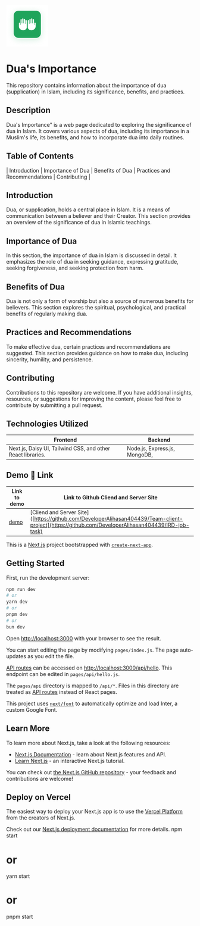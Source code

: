 ![Logo](https://raw.githubusercontent.com/DeveloperAlihasan404439/IRD-job-task/main/duay/src/assets/Icons/unnamed%201.png)

# Dua's Importance

This repository contains information about the importance of dua (supplication) in Islam, including its significance, benefits, and practices.

## Description

Dua's Importance" is a web page dedicated to exploring the significance of dua in Islam. It covers various aspects of dua, including its importance in a Muslim's life, its benefits, and how to incorporate dua into daily routines.

## Table of Contents
| Introduction | Importance of Dua | Benefits of Dua | Practices and Recommendations | Contributing |

## Introduction
Dua, or supplication, holds a central place in Islam. It is a means of communication between a believer and their Creator. This section provides an overview of the significance of dua in Islamic teachings.
## Importance of Dua
In this section, the importance of dua in Islam is discussed in detail. It emphasizes the role of dua in seeking guidance, expressing gratitude, seeking forgiveness, and seeking protection from harm.
## Benefits of Dua
Dua is not only a form of worship but also a source of numerous benefits for believers. This section explores the spiritual, psychological, and practical benefits of regularly making dua.
## Practices and Recommendations
 To make effective dua, certain practices and recommendations are suggested. This section provides guidance on how to make dua, including sincerity, humility, and persistence.
## Contributing
Contributions to this repository are welcome. If you have additional insights, resources, or suggestions for improving the content, please feel free to contribute by submitting a pull request.

## Technologies Utilized

| Frontend                                                                                                            | Backend                                                                                                                                                                          |
| ------------------------------------------------------------------------------------------------------------------- | -------------------------------------------------------------------------------------------------------------------------------------------------------------------------------- |
| Next.js, Daisy UI, Tailwind CSS, and other React libraries. | Node.js, Express.js, MongoDB, | 


## Demo 🔗 Link

| Link to demo                             | Link to Github Cliend and Server Site                                                    | 
| ---------------------------------------- | ----------------------------------------------------------------------------- |
| [demo](https://duay.vercel.app) | [Cliend and Server Site]([https://github.com/DeveloperAlihasan404439/Team-client-project](https://github.com/DeveloperAlihasan404439/IRD-job-task) | 

This is a [Next.js](https://nextjs.org/) project bootstrapped with [`create-next-app`](https://github.com/vercel/next.js/tree/canary/packages/create-next-app).

## Getting Started

First, run the development server:

```bash
npm run dev
# or
yarn dev
# or
pnpm dev
# or
bun dev
```

Open [http://localhost:3000](http://localhost:3000) with your browser to see the result.

You can start editing the page by modifying `pages/index.js`. The page auto-updates as you edit the file.

[API routes](https://nextjs.org/docs/api-routes/introduction) can be accessed on [http://localhost:3000/api/hello](http://localhost:3000/api/hello). This endpoint can be edited in `pages/api/hello.js`.

The `pages/api` directory is mapped to `/api/*`. Files in this directory are treated as [API routes](https://nextjs.org/docs/api-routes/introduction) instead of React pages.

This project uses [`next/font`](https://nextjs.org/docs/basic-features/font-optimization) to automatically optimize and load Inter, a custom Google Font.

## Learn More

To learn more about Next.js, take a look at the following resources:

- [Next.js Documentation](https://nextjs.org/docs) - learn about Next.js features and API.
- [Learn Next.js](https://nextjs.org/learn) - an interactive Next.js tutorial.

You can check out [the Next.js GitHub repository](https://github.com/vercel/next.js/) - your feedback and contributions are welcome!

## Deploy on Vercel

The easiest way to deploy your Next.js app is to use the [Vercel Platform](https://vercel.com/new?utm_medium=default-template&filter=next.js&utm_source=create-next-app&utm_campaign=create-next-app-readme) from the creators of Next.js.

Check out our [Next.js deployment documentation](https://nextjs.org/docs/deployment) for more details.
   npm start
   # or
   yarn start
   # or
   pnpm start
   ```
